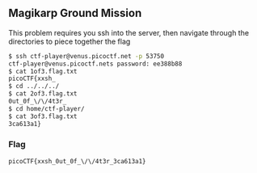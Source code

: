 ## Magikarp Ground Mission

This problem requires you ssh into the server, then navigate through the directories to piece together the flag

```bash
$ ssh ctf-player@venus.picoctf.net -p 53750
ctf-player@venus.picoctf.nets password: ee388b88
$ cat 1of3.flag.txt
picoCTF{xxsh_
$ cd ../../../
$ cat 2of3.flag.txt
0ut_0f_\/\/4t3r_
$ cd home/ctf-player/
$ cat 3of3.flag.txt
3ca613a1}
```

### Flag
`picoCTF{xxsh_0ut_0f_\/\/4t3r_3ca613a1}`

